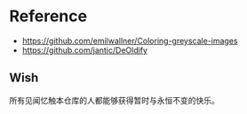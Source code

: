 # Reference
+ https://github.com/emilwallner/Coloring-greyscale-images
+ https://github.com/jantic/DeOldify


## Wish
所有见闻忆触本仓库的人都能够获得暂时与永恒不变的快乐。